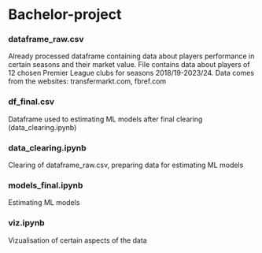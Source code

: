 # Bachelor-project

### dataframe_raw.csv
Already processed dataframe containing data about players performance in certain seasons and their market value.
File contains data about players of 12 chosen Premier League clubs for seasons 2018/19-2023/24.
Data comes from the websites: transfermarkt.com, fbref.com

### df_final.csv
Dataframe used to estimating ML models after final clearing (data_clearing.ipynb)


### data_clearing.ipynb
Clearing of dataframe_raw.csv, preparing data for estimating ML models

### models_final.ipynb
Estimating ML models

### viz.ipynb
Vizualisation of certain aspects of the data 
